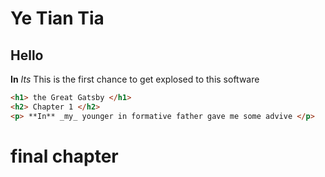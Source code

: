 # Ye Tian Tia

## Hello

**In** _Its_ This is the first chance to get explosed to this software

```html
<h1> the Great Gatsby </h1>
<h2> Chapter 1 </h2>
<p> **In** _my_ younger in formative father gave me some advive </p>

```
# final chapter
